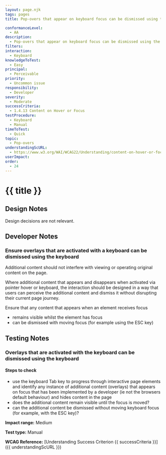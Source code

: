 ```yaml
---
layout: page.njk
tags: pages
title: Pop-overs that appear on keyboard focus can be dismissed using the keyboard

conformanceLevel:
  - AA
description:
  - Pop-overs that appear on keyboard focus can be dismissed using the keyboard
filters:
interaction:
  - Keyboard
knowledgeToTest:
  - Easy
principal:
  - Perceivable
priority:
  - Uncommon issue
responsibility:
  - Developer
severity:
  - Moderate
successCriteria:
  - 1.4.13 Content on Hover or Focus
testProcedure:
  - Keyboard
  - Manual
timeToTest:
  - Quick
topic:
  - Pop-overs
understandingScURL:
  - https://www.w3.org/WAI/WCAG22/Understanding/content-on-hover-or-focus
userImpact:
order:
  - 24
---
```


# {{ title }}

## Design Notes

Design decisions are not relevant.

## Developer Notes

### Ensure overlays that are activated with a keyboard can be dismissed using the keyboard

Additional content should not interfere with viewing or operating original content on the page.

Where additional content that appears and disappears when activated via pointer hover or keyboard, the interaction should be designed in a way that users can perceive the additional content and dismiss it without disrupting their current page journey.

Ensure that any content that appears when an element receives focus

- remains visible whilst the element has focus
- can be dismissed with moving focus (for example using the ESC key)

## Testing Notes

### Overlays that are activated with the keyboard can be dismissed using the keyboard

#### Steps to check

- use the keyboard Tab key to progress through interactive page elements and identify any instance of additional content (overlays) that appears on focus that has been implemented by a developer (ie not the browsers default behaviour) and hides content in the page
- does the additional content remain visible until the focus is moved?
- can the additional content be dismissed without moving keyboard focus (for example, with the ESC key)?

**Impact range:** Medium

**Test type:** Manual

**WCAG Reference:** [Understanding Success Criterion {{ successCriteria }}]({{ understandingScURL }})
